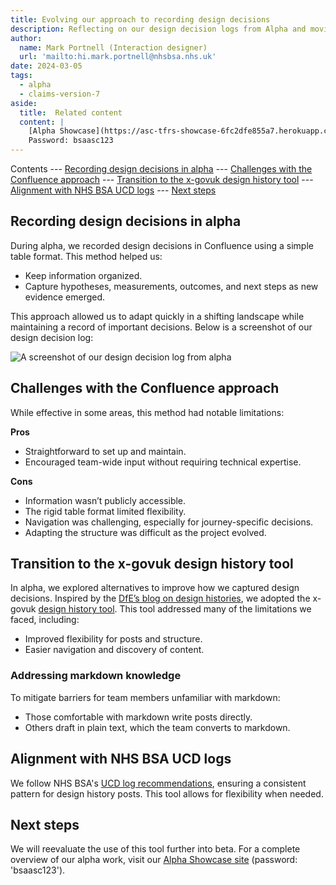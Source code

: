 ```yaml
---
title: Evolving our approach to recording design decisions
description: Reflecting on our design decision logs from Alpha and moving towards the Design History tool from X-GOVUK.
author:
  name: Mark Portnell (Interaction designer)
  url: 'mailto:hi.mark.portnell@nhsbsa.nhs.uk'
date: 2024-03-05
tags:
  - alpha
  - claims-version-7
aside:
  title:  Related content
  content: |
    [Alpha Showcase](https://asc-tfrs-showcase-6fc2dfe855a7.herokuapp.com/) 
    Password: bsaasc123
---
```


Contents
--- [Recording design decisions in alpha](#recording-design-decisions-in-alpha)
--- [Challenges with the Confluence approach](#challenges-with-the-confluence-approach)
--- [Transition to the x-govuk design history tool](#transition-to-the-x-govuk-design-history-tool)
--- [Alignment with NHS BSA UCD logs](#alignment-with-nhs-bsa-ucd-logs)
--- [Next steps](#next-steps)

## Recording design decisions in alpha
During alpha, we recorded design decisions in Confluence using a simple table format. This method helped us:
- Keep information organized.
- Capture hypotheses, measurements, outcomes, and next steps as new evidence emerged.

This approach allowed us to adapt quickly in a shifting landscape while maintaining a record of important decisions. Below is a screenshot of our design decision log:

![A screenshot of our design decision log from alpha](alpha-design-log.png "A screenshot of our design decision log")

## Challenges with the Confluence approach
While effective in some areas, this method had notable limitations:

**Pros**
- Straightforward to set up and maintain.
- Encouraged team-wide input without requiring technical expertise.

**Cons**
- Information wasn’t publicly accessible.
- The rigid table format limited flexibility.
- Navigation was challenging, especially for journey-specific decisions.
- Adapting the structure was difficult as the project evolved.

## Transition to the x-govuk design history tool
In alpha, we explored alternatives to improve how we captured design decisions. Inspired by the [DfE’s blog on design histories](https://dfedigital.blog.gov.uk/2020/09/01/design-history/), we adopted the x-govuk [design history tool](https://x-govuk.github.io/govuk-design-history/). This tool addressed many of the limitations we faced, including:

- Improved flexibility for posts and structure.
- Easier navigation and discovery of content.

### Addressing markdown knowledge
To mitigate barriers for team members unfamiliar with markdown:
- Those comfortable with markdown write posts directly.
- Others draft in plain text, which the team converts to markdown.

## Alignment with NHS BSA UCD logs
We follow NHS BSA's [UCD log recommendations](https://nhsbsa.github.io/nhsbsa-digital-playbook/design/interaction-designer/ucd-log/#resources), ensuring a consistent pattern for design history posts. This tool allows for flexibility when needed.

## Next steps
We will reevaluate the use of this tool further into beta. For a complete overview of our alpha work, visit our [Alpha Showcase site](https://asc-tfrs-showcase-6fc2dfe855a7.herokuapp.com/) (password: 'bsaasc123').



